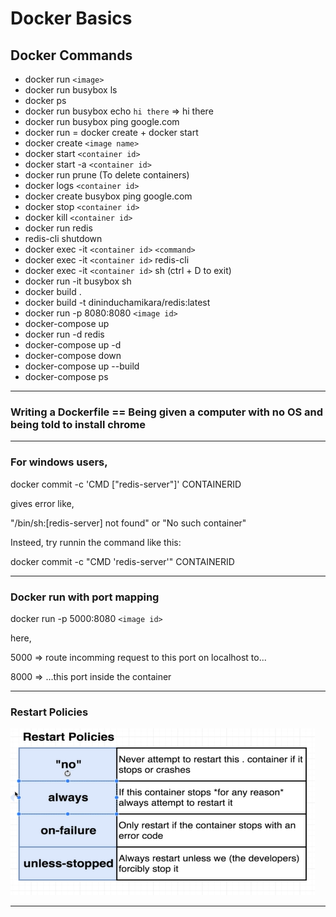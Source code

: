 # Docker Basics

## Docker Commands

* docker run `<image>`
* docker run busybox ls
* docker ps
* docker run busybox echo `hi there` => hi there
* docker run busybox ping google.com
* docker run = docker create + docker start
* docker create `<image name>`
* docker start `<container id>`
* docker start -a `<container id>`
* docker run prune (To delete containers)
* docker logs `<container id>`
* docker create busybox ping google.com
* docker stop `<container id>`
* docker kill `<container id>`
* docker run redis
* redis-cli shutdown
* docker exec -it `<container id>` `<command>`
* docker exec -it `<container id>` redis-cli
* docker exec -it `<container id>` sh (ctrl + D to exit)
* docker run -it busybox sh
* docker build .
* docker build -t dininduchamikara/redis:latest
* docker run -p 8080:8080 `<image id>`
* docker-compose up
* docker run -d redis
* docker-compose up -d
* docker-compose down
* docker-compose up --build
* docker-compose ps

---------------------

### Writing a Dockerfile == Being given a computer with no OS and being told to install chrome

---------------------

### For windows users,

docker commit -c 'CMD ["redis-server"]' CONTAINERID

gives error like,

"/bin/sh:[redis-server] not found" or "No such container"

Insteed, try runnin the command like this:

docker commit -c "CMD 'redis-server'" CONTAINERID

------------------------

### Docker run with port mapping 

docker run -p 5000:8080 `<image id>`

here, 

5000 => route incomming request to this port on localhost to...

8000 => ...this port inside the container 

-----------------------

### Restart Policies

![alt text](./assets/img/restart_policies.png)

-----------------------